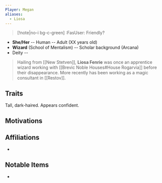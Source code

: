 ```yaml
---
Player: Megan
aliases:
  - Liosa
---
```

>[!note|no-i bg-c-green] :FasUser: Friendly?

- **She/Her** -- Human -- Adult (XX years old)
- **Wizard** (School of Mentalism) -- Scholar background (Arcana)
- Deity -- 

>Hailing from [[New Stetven]], **Liosa Fenrie** was once an apprentice wizard working with [[Brevic Noble Houses#House Rogarvia]] before their disappearance. More recently has been working as a magic consultant in [[Restov]].

## Traits
Tall, dark-haired. Appears confident.

## Motivations


## Affiliations
- 

## Notable Items
- 